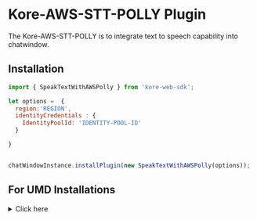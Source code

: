 
# Kore-AWS-STT-POLLY Plugin

The Kore-AWS-STT-POLLY is to integrate text to speech capability into chatwindow.
 

## Installation

```js
import { SpeakTextWithAWSPolly } from 'kore-web-sdk';

let options =  {
  region:'REGION',
  identityCredentials : {
    IdentityPoolId: 'IDENTITY-POOL-ID'
  }

}


chatWindowInstance.installPlugin(new SpeakTextWithAWSPolly(options));
```

## For UMD Installations
<details>

 <summary>Click here</summary>
	<br>
  
  1. Include koreawspolly-stt-umd-plugin-umd.js in index.html

```js
<script  src="PATH_TO_FILE/koreawspolly-stt-umd-plugin-umd.js"></script>

```
2. Get plugin reference

```js
 var SpeakTextWithAWSPolly = KoreAWSPollySTTSDK.SpeakTextWithAWSPolly;
```
3. Install plugin

```js
var options =  {
  region:'REGION',
  identityCredentials : {
    IdentityPoolId: 'IDENTITY-POOL-ID'
  }

}
 chatWindowInstance.installPlugin(new SpeakTextWithAWSPolly(options));
```
  
 </details>
